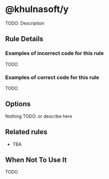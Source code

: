 # @khulnasoft/y

TODO: Description

## Rule Details

### Examples of **incorrect** code for this rule

TODO

### Examples of **correct** code for this rule

TODO

## Options

Nothing
TODO: or describe here

## Related rules

- TBA

## When Not To Use It

TODO

